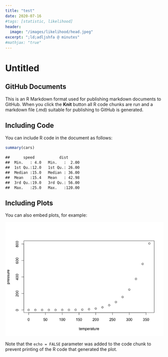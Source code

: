 ```yaml
---
title: "test"
date: 2020-07-16
#tags: [statistic, likelihood]
header:
  image: "/images/likelihood/head.jpeg"
excerpt: ";ld;adljshfa @ minutes"
#mathjax: "true"
---
```


Untitled
================

## GitHub Documents

This is an R Markdown format used for publishing markdown documents to
GitHub. When you click the **Knit** button all R code chunks are run and
a markdown file (.md) suitable for publishing to GitHub is generated.

## Including Code

You can include R code in the document as follows:

``` r
summary(cars)
```

    ##      speed           dist       
    ##  Min.   : 4.0   Min.   :  2.00  
    ##  1st Qu.:12.0   1st Qu.: 26.00  
    ##  Median :15.0   Median : 36.00  
    ##  Mean   :15.4   Mean   : 42.98  
    ##  3rd Qu.:19.0   3rd Qu.: 56.00  
    ##  Max.   :25.0   Max.   :120.00

## Including Plots

You can also embed plots, for example:

![](test1_files/figure-gfm/pressure-1.png)<!-- -->

Note that the `echo = FALSE` parameter was added to the code chunk to
prevent printing of the R code that generated the plot.
